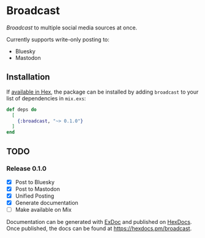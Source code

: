 # Broadcast

_Broadcast_ to multiple social media sources at once. 

Currently supports write-only posting to:

- Bluesky
- Mastodon

## Installation

If [available in Hex](https://hex.pm/docs/publish), the package can be installed
by adding `broadcast` to your list of dependencies in `mix.exs`:

```elixir
def deps do
  [
    {:broadcast, "~> 0.1.0"}
  ]
end
```

## TODO

### Release 0.1.0
- [x] Post to Bluesky
- [x] Post to Mastodon
- [x] Unified Posting
- [x] Generate documentation
- [ ] Make available on Mix

Documentation can be generated with [ExDoc](https://github.com/elixir-lang/ex_doc)
and published on [HexDocs](https://hexdocs.pm). Once published, the docs can
be found at <https://hexdocs.pm/broadcast>.

